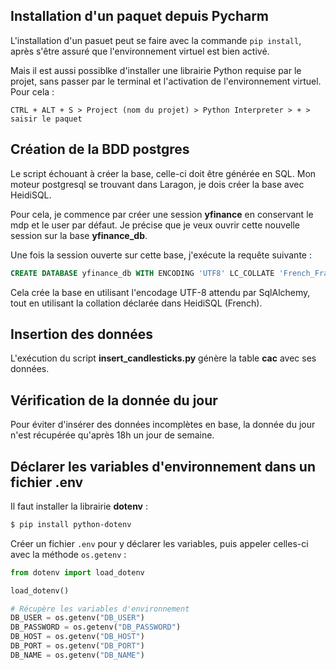 ## Installation d'un paquet depuis Pycharm

L'installation d'un pasuet peut se faire avec la commande `pip install`,
après s'être assuré que l'environnement virtuel est bien activé.

Mais il est aussi possiblke d'installer une librairie Python requise par le projet,
sans passer par le terminal et l'activation de l'environnement virtuel. Pour cela :

```
CTRL + ALT + S > Project (nom du projet) > Python Interpreter > + > saisir le paquet
```

## Création de la BDD postgres

Le script échouant à créer la base, celle-ci doit être générée en SQL.
Mon moteur postgresql se trouvant dans Laragon, je dois créer la base avec HeidiSQL.

Pour cela, je commence par créer une session **yfinance** en conservant le mdp et le user par défaut.
Je précise que je veux ouvrir cette nouvelle session sur la base **yfinance_db**.

Une fois la session ouverte sur cette base, j'exécute la requête suivante :

```SQL
CREATE DATABASE yfinance_db WITH ENCODING 'UTF8' LC_COLLATE 'French_France.1252' LC_CTYPE 'French_France.1252' TEMPLATE template0;
```

Cela crée la base en utilisant l'encodage UTF-8 attendu par SqlAlchemy,
tout en utilisant la collation déclarée dans HeidiSQL (French).

## Insertion des données

L'exécution du script **insert_candlesticks.py** génère la table **cac** avec ses données.

## Vérification de la donnée du jour

Pour éviter d'insérer des données incomplètes en base,
la donnée du jour n'est récupérée qu'après 18h un jour de semaine.

## Déclarer les variables d'environnement dans un fichier .env

Il faut installer la librairie **dotenv** :

```bash
$ pip install python-dotenv
```

Créer un fichier `.env` pour y déclarer les variables,
puis appeler celles-ci avec la méthode `os.getenv` :

```python
from dotenv import load_dotenv

load_dotenv()

# Récupère les variables d'environnement
DB_USER = os.getenv("DB_USER")
DB_PASSWORD = os.getenv("DB_PASSWORD")
DB_HOST = os.getenv("DB_HOST")
DB_PORT = os.getenv("DB_PORT")
DB_NAME = os.getenv("DB_NAME")
```

